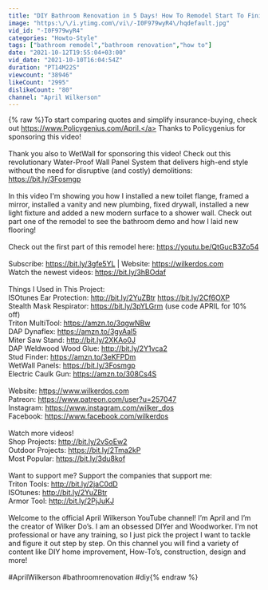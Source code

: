 ```yaml
---
title: "DIY Bathroom Renovation in 5 Days! How To Remodel Start To Finish | Part 2"
image: "https:\/\/i.ytimg.com\/vi\/-I0F979wyR4\/hqdefault.jpg"
vid_id: "-I0F979wyR4"
categories: "Howto-Style"
tags: ["bathroom remodel","bathroom renovation","how to"]
date: "2021-10-12T19:55:04+03:00"
vid_date: "2021-10-10T16:04:54Z"
duration: "PT14M22S"
viewcount: "38946"
likeCount: "2995"
dislikeCount: "80"
channel: "April Wilkerson"
---
```

{% raw %}To start comparing quotes and simplify insurance-buying, check out <a rel="nofollow" target="blank" href="https://www.Policygenius.com/April.">https://www.Policygenius.com/April.</a> Thanks to Policygenius for sponsoring this video!<br /><br />Thank you also to WetWall for sponsoring this video! Check out this revolutionary Water-Proof Wall Panel System that delivers high-end style without the need for disruptive (and costly) demolitions:<br /><a rel="nofollow" target="blank" href="https://bit.ly/3Fosmgp">https://bit.ly/3Fosmgp</a><br /><br />In this video I'm showing you how I installed a new toilet flange, framed a mirror, installed a vanity and new plumbing, fixed drywall, installed a new light fixture and added a new modern surface to a shower wall. Check out part one of the remodel to see the bathroom demo and how I laid new flooring!<br /><br />Check out the first part of this remodel here: <a rel="nofollow" target="blank" href="https://youtu.be/QtGucB3Zo54">https://youtu.be/QtGucB3Zo54</a><br /><br />Subscribe: <a rel="nofollow" target="blank" href="https://bit.ly/3gfe5YL">https://bit.ly/3gfe5YL</a> | Website: <a rel="nofollow" target="blank" href="https://wilkerdos.com">https://wilkerdos.com</a><br />Watch the newest videos: <a rel="nofollow" target="blank" href="https://bit.ly/3hBOdaf">https://bit.ly/3hBOdaf</a><br /><br />Things I Used in This Project:<br />ISOtunes Ear Protection: <a rel="nofollow" target="blank" href="http://bit.ly/2YuZBtr">http://bit.ly/2YuZBtr</a> <a rel="nofollow" target="blank" href="https://bit.ly/2Cf6OXP">https://bit.ly/2Cf6OXP</a><br />Stealth Mask Respirator: <a rel="nofollow" target="blank" href="https://bit.ly/3pYLGrm">https://bit.ly/3pYLGrm</a> (use code APRIL for 10% off)<br />Triton MultiTool: <a rel="nofollow" target="blank" href="https://amzn.to/3qgwNBw">https://amzn.to/3qgwNBw</a><br />DAP Dynaflex: <a rel="nofollow" target="blank" href="https://amzn.to/3gyAal5">https://amzn.to/3gyAal5</a><br />Miter Saw Stand: <a rel="nofollow" target="blank" href="http://bit.ly/2XKAo0J">http://bit.ly/2XKAo0J</a><br />DAP Weldwood Wood Glue: <a rel="nofollow" target="blank" href="http://bit.ly/2Y1vca2">http://bit.ly/2Y1vca2</a> <br />Stud Finder: <a rel="nofollow" target="blank" href="https://amzn.to/3eKFPDm">https://amzn.to/3eKFPDm</a><br />WetWall Panels: <a rel="nofollow" target="blank" href="https://bit.ly/3Fosmgp">https://bit.ly/3Fosmgp</a><br />Electric Caulk Gun: <a rel="nofollow" target="blank" href="https://amzn.to/308Cs4S">https://amzn.to/308Cs4S</a><br /><br />Website: <a rel="nofollow" target="blank" href="https://www.wilkerdos.com">https://www.wilkerdos.com</a><br />Patreon: <a rel="nofollow" target="blank" href="https://www.patreon.com/user?u=257047">https://www.patreon.com/user?u=257047</a><br />Instagram: <a rel="nofollow" target="blank" href="https://www.instagram.com/wilker_dos">https://www.instagram.com/wilker_dos</a><br />Facebook: <a rel="nofollow" target="blank" href="https://www.facebook.com/wilkerdos">https://www.facebook.com/wilkerdos</a><br /><br />Watch more videos!<br />Shop Projects: <a rel="nofollow" target="blank" href="http://bit.ly/2vSoEw2">http://bit.ly/2vSoEw2</a><br />Outdoor Projects: <a rel="nofollow" target="blank" href="https://bit.ly/2Tma2kP">https://bit.ly/2Tma2kP</a><br />Most Popular: <a rel="nofollow" target="blank" href="https://bit.ly/3du8kof">https://bit.ly/3du8kof</a><br /><br />Want to support me? Support the companies that support me: <br />Triton Tools: <a rel="nofollow" target="blank" href="http://bit.ly/2jaC0dD">http://bit.ly/2jaC0dD</a> <br />ISOtunes: <a rel="nofollow" target="blank" href="http://bit.ly/2YuZBtr">http://bit.ly/2YuZBtr</a><br />Armor Tool: <a rel="nofollow" target="blank" href="http://bit.ly/2PjJuKJ">http://bit.ly/2PjJuKJ</a><br /><br />Welcome to the official April Wilkerson YouTube channel! I’m April and I’m the creator of Wilker Do’s. I am an obsessed DIYer and Woodworker. I'm not professional or have any training, so I just pick the project I want to tackle and figure it out step by step. On this channel you will find a variety of content like DIY home improvement, How-To’s, construction, design and more! <br /><br />#AprilWilkerson #bathroomrenovation #diy{% endraw %}

